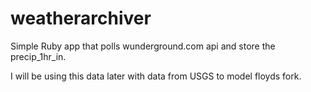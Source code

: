 # weatherarchiver

Simple Ruby app that polls wunderground.com api and store the precip_1hr_in.


I will be using this data later with data from USGS to model floyds fork.
